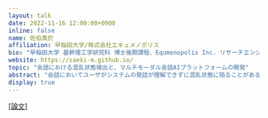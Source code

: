 ```yaml
---
layout: talk
date: 2022-11-16 12:00:00+0900
inline: false
name: 佐伯真於
affiliation: 早稲田大学/株式会社エキュメノポリス
bio: "早稲田大学 基幹理工学研究科 博士後期課程、Equmenopolis Inc. リサーチエンジニア。非言語情報の理解と生成に興味を持つ。"
website: https://saeki-m.github.io/
topic: "会話における混乱状態検出と、マルチモーダル会話AIプラットフォームの開発"
abstract: "会話においてユーザがシステムの発話が理解できずに混乱状態に陥ることがあるが、円滑な会話を実現する上で早期に検出し解消することが必要となる。一方で混乱の現象はこれまでほとんど研究されておらず、さらに稀にしか発生しないためデータが非常に少ないという課題がある。本発表では言語心理学の知見をもとにした混乱状態の分類と、各状態を誘発するための実験設計とデータの収集、さらに混乱検出のモデルについて紹介する。また本研究はマルチモーダル会話エージェントInteLLAをベースとしている。InteLLAは約10分間のインタビューを行い、英語能力の評価を行うことができる。InteLLAの開発や、技術的な課題について紹介する。"
display: true
---
```


[[論文]](https://www.isca-speech.org/archive/interspeech_2022/saeki22d_interspeech.html)
